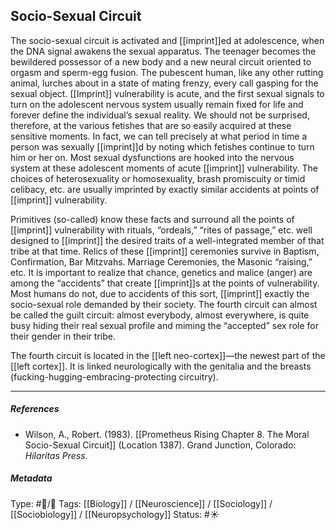 ## Socio-Sexual Circuit  # 

The socio-sexual circuit is activated and [[imprint]]ed at adolescence, when the DNA signal awakens the sexual apparatus. The teenager becomes the bewildered possessor of a new body and a new neural circuit oriented to orgasm and sperm-egg fusion. The pubescent human, like any other rutting animal, lurches about in a state of mating frenzy, every call gasping for the sexual object. [[Imprint]] vulnerability is acute, and the first sexual signals to turn on the adolescent nervous system usually remain fixed for life and forever define the individual’s sexual reality. We should not be surprised, therefore, at the various fetishes that are so easily acquired at these sensitive moments. In fact, we can tell precisely at what period in time a person was sexually [[imprint]]d by noting which fetishes continue to turn him or her on. Most sexual dysfunctions are hooked into the nervous system at these adolescent moments of acute [[imprint]] vulnerability. The choices of heterosexuality or homosexuality, brash promiscuity or timid celibacy, etc. are usually imprinted by exactly similar accidents at points of [[imprint]] vulnerability.

Primitives (so-called) know these facts and surround all the points of [[imprint]] vulnerability with rituals, “ordeals,” “rites of passage,” etc. well designed to [[imprint]] the desired traits of a well-integrated member of that tribe at that time. Relics of these [[imprint]] ceremonies survive in Baptism, Confirmation, Bar Mitzvahs. Marriage Ceremonies, the Masonic “raising,” etc. It is important to realize that chance, genetics and malice (anger) are among the “accidents” that create [[imprint]]s at the points of vulnerability. Most humans do not, due to accidents of this sort, [[imprint]] exactly the socio-sexual role demanded by their society. The fourth circuit can almost be called the guilt circuit: almost everybody, almost everywhere, is quite busy hiding their real sexual profile and miming the “accepted” sex role for their gender in their tribe.

The fourth circuit is located in the [[left neo-cortex]]—the newest part of the [[left cortex]]. It is linked neurologically with the genitalia and the breasts (fucking-hugging-embracing-protecting circuitry).

___

##### References

- Wilson, A., Robert. (1983). [[Prometheus Rising Chapter 8. The Moral Socio-Sexual Circuit]] (Location 1387). Grand Junction, Colorado: _Hilaritas Press_.

##### Metadata

Type: #🔵/🔵 
Tags: [[Biology]] / [[Neuroscience]] / [[Sociology]] / [[Sociobiology]] / [[Neuropsychology]]
Status: #☀️ 
